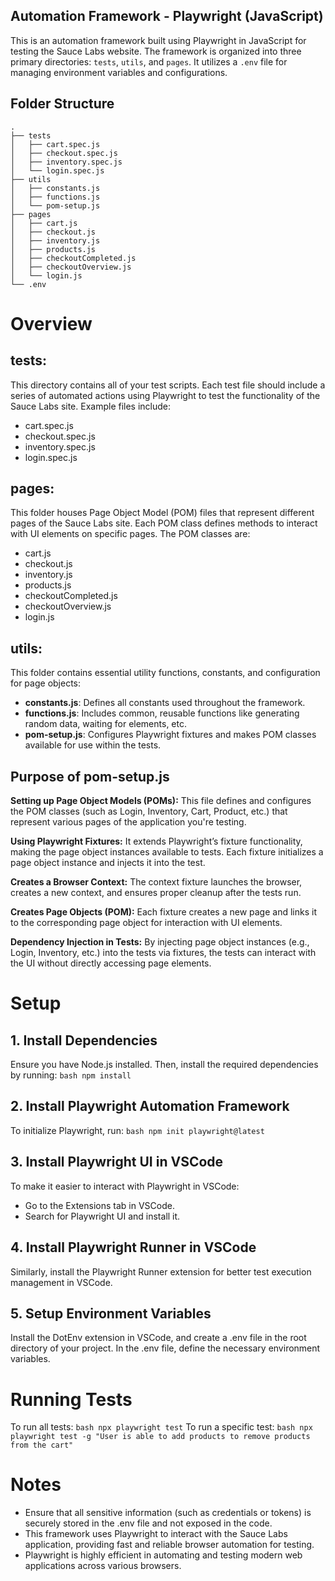 ## Automation Framework - Playwright (JavaScript)

This is an automation framework built using Playwright in JavaScript for testing the Sauce Labs website. The framework is organized into three primary directories: `tests`, `utils`, and `pages`. It utilizes a `.env` file for managing environment variables and configurations.

## Folder Structure
```plaintext
.
├── tests
│   ├── cart.spec.js
│   ├── checkout.spec.js
│   ├── inventory.spec.js
│   └── login.spec.js
├── utils
│   ├── constants.js
│   ├── functions.js
│   └── pom-setup.js
├── pages
│   ├── cart.js
│   ├── checkout.js
│   ├── inventory.js
│   ├── products.js
│   ├── checkoutCompleted.js
│   ├── checkoutOverview.js
│   └── login.js
└── .env
```
# **Overview**

## **tests:**
This directory contains all of your test scripts. Each test file should include a series of automated actions using Playwright to test the functionality of the Sauce Labs site. Example files include:

- cart.spec.js
- checkout.spec.js
- inventory.spec.js
- login.spec.js

## **pages:**
This folder houses Page Object Model (POM) files that represent different pages of the Sauce Labs site. Each POM class defines methods to interact with UI elements on specific pages. The POM classes are:

- cart.js
- checkout.js
- inventory.js
- products.js
- checkoutCompleted.js
- checkoutOverview.js
- login.js

## **utils:**
This folder contains essential utility functions, constants, and configuration for page objects:

- **constants.js**: Defines all constants used throughout the framework.
- **functions.js**: Includes common, reusable functions like generating random data, waiting for elements, etc.
- **pom-setup.js**: Configures Playwright fixtures and makes POM classes available for use within the tests.

## **Purpose of pom-setup.js**
**Setting up Page Object Models (POMs):** This file defines and configures the POM classes (such as Login, Inventory, Cart, Product, etc.) that represent various pages of the application you're testing.

**Using Playwright Fixtures:** It extends Playwright’s fixture functionality, making the page object instances available to tests. Each fixture initializes a page object instance and injects it into the test.

**Creates a Browser Context:** The context fixture launches the browser, creates a new context, and ensures proper cleanup after the tests run.

**Creates Page Objects (POM):** Each fixture creates a new page and links it to the corresponding page object for interaction with UI elements.

**Dependency Injection in Tests:** By injecting page object instances (e.g., Login, Inventory, etc.) into the tests via fixtures, the tests can interact with the UI without directly accessing page elements.

# **Setup**
## **1. Install Dependencies**  
Ensure you have Node.js installed. Then, install the required dependencies by running:
```bash npm install```
## **2. Install Playwright Automation Framework**  
To initialize Playwright, run:
```bash npm init playwright@latest```
## **3. Install Playwright UI in VSCode**  
To make it easier to interact with Playwright in VSCode:
- Go to the Extensions tab in VSCode.
- Search for Playwright UI and install it.
## **4. Install Playwright Runner in VSCode**
Similarly, install the Playwright Runner extension for better test execution management in VSCode.
## **5. Setup Environment Variables**
Install the DotEnv extension in VSCode, and create a .env file in the root directory of your project. In the .env file, define the necessary environment variables.

# **Running Tests**
To run all tests:
```bash npx playwright test```
To run a specific test:
```bash npx playwright test -g "User is able to add products to remove products from the cart"``` 

# **Notes**
- Ensure that all sensitive information (such as credentials or tokens) is securely stored in the .env file and not exposed in the code.
- This framework uses Playwright to interact with the Sauce Labs application, providing fast and reliable browser automation for testing.
- Playwright is highly efficient in automating and testing modern web applications across various browsers.
